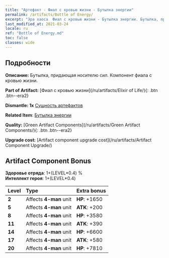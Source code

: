 ```yaml
---
title: "Артефакт - Фиал с кровью жизни - Бутылка энергии"
permalink: /artifacts/Bottle of Energy/
excerpt: "Эра хаоса  Фиал с кровью жизни - Бутылка энергии. Бутылка, придающая носителю сил. Компонент фиала с кровью жизни."
last_modified_at: 2021-03-24
locale: ru
ref: "Bottle of Energy.md"
toc: false
classes: wide
---
```




## Подробности

 **Описание:** Бутылка, придающая носителю сил. Компонент фиала с кровью жизни.

 **Part of Artifact:** [Фиал с кровью жизни](/ru/artifacts/Elixir of Life/){: .btn .btn--era2}

 **Dismantle: 1x** [Сущность артефактов](/ru/Items/con_905/)

 **Related Item**: [Бутылка энергии](/ru/Items/art_108/)

 **Quality:** [Green Artifact Components](/ru/artifacts/Green Artifact Components/){: .btn .btn--era2}

 **Upgrade cost:** [Artifact component upgrade cost](/ru/artifacts/Artifact Component Upgrade/)

## Artifact Component Bonus

  **Здоровье отряда**: 1+(LEVEL\*0.4) %<br/>**Интеллект героя**: 1+(LEVEL\*0.4)

  |  Level  | Type |    Extra bonus  | 
  |:--------|:-----|:----------------| 
  | **2** | Affects **4-man** unit | **HP**: +1650 | 
  | **5** | Affects **4-man** unit | **ATK**: +200 | 
  | **8** | Affects **4-man** unit | **HP**: +3580 | 
  | **11** | Affects **4-man** unit | **ATK**: +390 | 
  | **14** | Affects **4-man** unit | **HP**: +6600 | 
  | **17** | Affects **4-man** unit | **ATK**: +580 | 
  | **20** | Affects **4-man** unit | **HP**: +7810 | 
